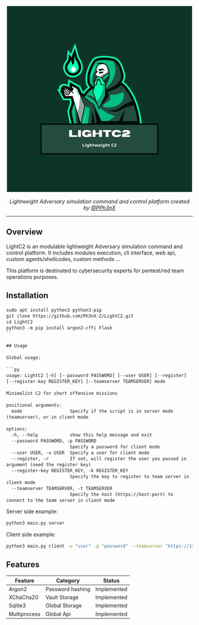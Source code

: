 <div align="center">
  <img width="500px" src="assets/lightc2.jpg" />

  <p><i>Lightweight Adversary simulation command and control platform created by <a href="https://twitter.com/PPh3nX">@PPh3nX</a></i></p>
</div>

---------------------------------------------------------------------------------------------------------------------------------

## Overview

LightC2 is an modulable lightweight Adversary simulation command and control platform. It includes modules execution, cli interface, web api, custom agents/shellcodes, custom methods ...

This platform is destinated to cybersecurity experts for pentest/red team operations purposes.

## Installation

```
sudo apt install python3 python3-pip
git clone https://github.com/Ph3nX-Z/LightC2.git
cd LightC2
python3 -m pip install argon2-cffi Flask
``

## Usage

Global usage:

```py
usage: LightC2 [-h] [--password PASSWORD] [--user USER] [--register] [--register-key REGISTER_KEY] [--teamserver TEAMSERVER] mode

Minimalist C2 for short offensive missions

positional arguments:
  mode                  Specify if the script is in server mode (teamserver), or in client mode

options:
  -h, --help            show this help message and exit
  --password PASSWORD, -p PASSWORD
                        Specify a password for client mode
  --user USER, -u USER  Specify a user for client mode
  --register, -r        If set, will register the user you passed in argument (need the register key)
  --register-key REGISTER_KEY, -k REGISTER_KEY
                        Specify the key to register to team server in client mode
  --teamserver TEAMSERVER, -t TEAMSERVER
                        Specify the host (https://host:port) to connect to the team server in client mode
```
Server side example:

```sh
python3 main.py server
```

Client side example:

```sh
python3 main.py client -u "user" -p "password" --teamserver "https://127.0.0.1:8080"
```

## Features

|Feature|Category|Status|
|---|---|---|
| Argon2  | Password hashing  | Implemented  |
|  XChaCha20 | Vault Storage  |  Implemented |
| Sqlite3  | Global Storage  |  Implemented |
| Multiprocess  | Global Api  |  Implemented |

